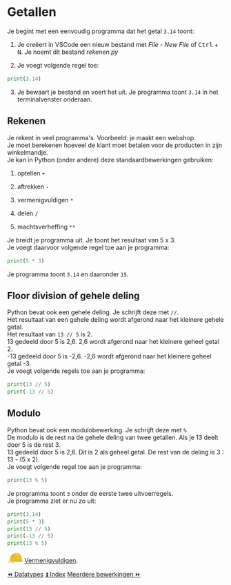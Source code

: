 Getallen
========

Je begint met een eenvoudig programma dat het getal `3.14` toont:

1.  Je creëert in VSCode een nieuw bestand met _File - New
    File_ of <kbd>Ctrl</kbd> + <kbd>N</kbd>. Je noemt dit bestand
    _rekenen.py_

2.  Je voegt volgende regel toe:
```python
print(3.14)
```
3.  Je bewaart je bestand en voert het uit. Je programma toont `3.14` in
    het terminalvenster onderaan.

Rekenen
-------

Je rekent in veel programma's. Voorbeeld: je maakt een webshop.\
Je moet berekenen hoeveel de klant moet betalen voor de producten in
zijn winkelmandje.\
Je kan in Python (onder andere) deze standaardbewerkingen gebruiken:

1.  optellen `+`

2.  aftrekken `-`

3.  vermenigvuldigen `*`

4.  delen `/`

5.  machtsverheffing `**`

Je breidt je programma uit. Je toont het resultaat van 5 x 3.\
Je voegt daarvoor volgende regel toe aan je programma:
```python
print(5 * 3)
```
Je programma toont `3.14` en daaronder `15`.

Floor division of gehele deling
-------------------------------

Python bevat ook een gehele deling. Je schrijft deze met `//`.\
Het resultaat van een gehele deling wordt afgerond naar het kleinere gehele getal.\
Het resultaat van `13 // 5` is 2.\
13 gedeeld door 5 is 2,6. 2,6 wordt afgerond naar het kleinere geheel getal 2.\
-13 gedeeld door 5 is -2,6. -2,6 wordt afgerond naar het kleinere geheel getal -3.\
Je voegt volgende regels toe aan je programma:
```python
print(13 // 5)
print(-13 // 5)
```

Modulo
------

Python bevat ook een modulobewerking. Je schrijft deze met `%`.\
De modulo is de rest na de gehele deling van twee getallen. Als je 13
deelt door 5 is de rest 3.\
13 gedeeld door 5 is 2,6. Dit is 2 als geheel getal. De rest van de
deling is 3 : 13 - (5 x 2).\
Je voegt volgende regel toe aan je programma:

```python
print(13 % 5)
```
Je programma toont `3` onder de eerste twee uitvoerregels.\
Je programma ziet er nu zo uit:
```python
print(3.14)
print(5 * 3)
print(13 // 5)
print(-13 // 5)
print(13 % 5)
```

![image](images/hardhat.png) [Vermenigvuldigen](/taken/vermenigvuldigen.html).

<a class="btn" href="./03_datatypes.html">&#9194; Datatypes</a>
<a class="btn" href="./index.html">&#9195; Index</a>
<a class="btn" href="./05_meerderebewerkingen.html">Meerdere bewerkingen &#9193;</a>
